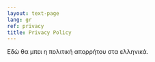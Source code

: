 ```yaml
---
layout: text-page
lang: gr
ref: privacy
title: Privacy Policy
---
```

Εδώ θα μπει η πολιτική απορρήτου στα ελληνικά.